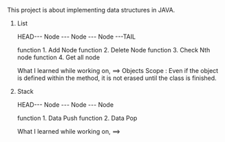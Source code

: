 This project is about implementing data structures in JAVA.

1. List

     HEAD--- Node --- Node  --- Node ---TAIL

   function 1. Add Node
   function 2. Delete Node
   function 3. Check Nth node
   function 4. Get all node

   What I learned while working on,
   ==> Objects Scope :
        Even if the object is defined within the method, it is not erased until the class is finished.


2. Stack

     HEAD--- Node --- Node  --- Node

   function 1.  Data Push
   function 2.  Data Pop

   What I learned while working on,
   ==>  
